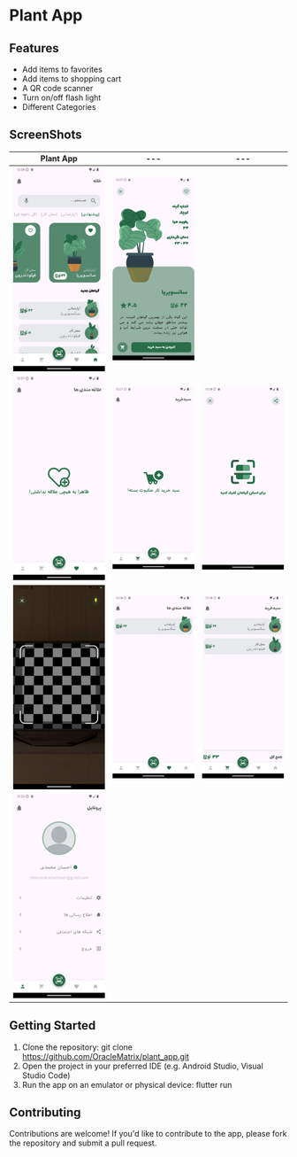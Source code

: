# Plant App

## Features
* Add items to favorites
* Add items to shopping cart
* A QR code scanner
* Turn on/off flash light
* Different Categories

## ScreenShots
| Plant App |---|---|
|---|---|---|
| ![alt text](Screenshot_1725568688.png) | ![alt text](Screenshot_1725568647.png) |
| ![alt text](Screenshot_1725568632.png) | ![alt text](Screenshot_1725568636.png) | ![alt text](Screenshot_1725568694.png) |
| ![alt text](Screenshot_1725568705.png) | ![alt text](Screenshot_1725568714.png) | ![alt text](Screenshot_1725568727.png) |
| ![alt text](Screenshot_1725569556.png) |


## Getting Started
1. Clone the repository: git clone https://github.com/OracleMatrix/plant_app.git
2. Open the project in your preferred IDE (e.g. Android Studio, Visual Studio Code)
3. Run the app on an emulator or physical device: flutter run

## Contributing
Contributions are welcome! If you'd like to contribute to the app, please fork the repository and submit a pull request.
